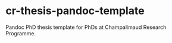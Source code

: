 # cr-thesis-pandoc-template
Pandoc PhD thesis template for PhDs at Champalimaud Research Programme.
